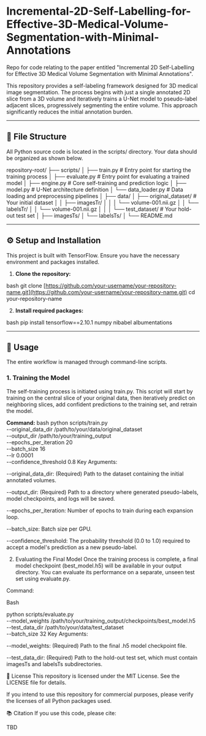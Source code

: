 # Incremental-2D-Self-Labelling-for-Effective-3D-Medical-Volume-Segmentation-with-Minimal-Annotations

Repo for code relating to the paper entitled "Incremental 2D Self-Labelling for Effective 3D Medical Volume Segmentation with Minimal Annotations".

This repository provides a self-labeling framework designed for 3D medical image segmentation. The process begins with just a single annotated 2D slice from a 3D volume and iteratively trains a U-Net model to pseudo-label adjacent slices, progressively segmenting the entire volume. This approach significantly reduces the initial annotation burden.

---

## 📂 File Structure

All Python source code is located in the scripts/ directory. Your data should be organized as shown below.

repository-root/
├── scripts/
│   ├── train.py              # Entry point for starting the training process
│   ├── evaluate.py           # Entry point for evaluating a trained model
│   ├── engine.py             # Core self-training and prediction logic
│   ├── model.py              # U-Net architecture definition
│   └── data_loader.py        # Data loading and preprocessing pipelines
│
├── data/
│   ├── original_dataset/     # Your initial dataset
│   │   ├── imagesTr/
│   │   │   └── volume-001.nii.gz
│   │   └── labelsTr/
│   │       └── volume-001.nii.gz
│   │
│   └── test_dataset/         # Your hold-out test set
│       ├── imagesTs/
│       └── labelsTs/
│
└── README.md


---

## ⚙️ Setup and Installation

This project is built with TensorFlow. Ensure you have the necessary environment and packages installed.

1.  **Clone the repository:**
    
bash
    git clone [https://github.com/your-username/your-repository-name.git](https://github.com/your-username/your-repository-name.git)
    cd your-repository-name


2.  **Install required packages:**
    
bash
    pip install tensorflow==2.10.1 numpy nibabel albumentations


---

## 🚀 Usage

The entire workflow is managed through command-line scripts.

### 1. Training the Model

The self-training process is initiated using train.py. This script will start by training on the central slice of your original data, then iteratively predict on neighboring slices, add confident predictions to the training set, and retrain the model.

**Command:**
bash
python scripts/train.py \
    --original_data_dir /path/to/your/data/original_dataset \
    --output_dir /path/to/your/training_output \
    --epochs_per_iteration 20 \
    --batch_size 16 \
    --lr 0.0001 \
    --confidence_threshold 0.8
Key Arguments:

--original_data_dir: (Required) Path to the dataset containing the initial annotated volumes.

--output_dir: (Required) Path to a directory where generated pseudo-labels, model checkpoints, and logs will be saved.

--epochs_per_iteration: Number of epochs to train during each expansion loop.

--batch_size: Batch size per GPU.

--confidence_threshold: The probability threshold (0.0 to 1.0) required to accept a model's prediction as a new pseudo-label.

2. Evaluating the Final Model
Once the training process is complete, a final model checkpoint (best_model.h5) will be available in your output directory. You can evaluate its performance on a separate, unseen test set using evaluate.py.

Command:

Bash

python scripts/evaluate.py \
    --model_weights /path/to/your/training_output/checkpoints/best_model.h5 \
    --test_data_dir /path/to/your/data/test_dataset \
    --batch_size 32
Key Arguments:

--model_weights: (Required) Path to the final .h5 model checkpoint file.

--test_data_dir: (Required) Path to the hold-out test set, which must contain imagesTs and labelsTs subdirectories.

📜 License
This repository is licensed under the MIT License. See the LICENSE file for details.

If you intend to use this repository for commercial purposes, please verify the licenses of all Python packages used.

📚 Citation
If you use this code, please cite:

TBD
